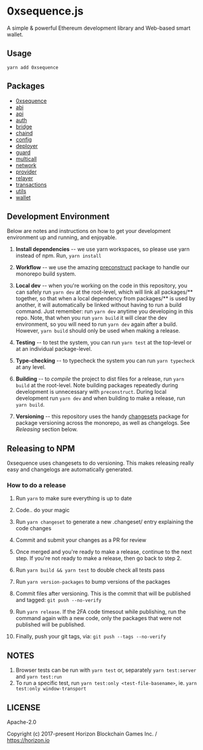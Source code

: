 0xsequence.js
=============

A simple & powerful Ethereum development library and Web-based smart wallet.
 

## Usage

`yarn add 0xsequence`

## Packages

* [0xsequence](./packages/0xsequence)
* [abi](./packages/abi)
* [api](./packages/api)
* [auth](./packages/auth)
* [bridge](./packages/bridge)
* [chaind](./packages/chaind)
* [config](./packages/config)
* [deployer](./packages/deployer)
* [guard](./packages/guard)
* [multicall](./packages/multicall)
* [network](./packages/network)
* [provider](./packages/provider)
* [relayer](./packages/relayer)
* [transactions](./packages/transactions)
* [utils](./packages/utils)
* [wallet](./packages/wallet)


## Development Environment

Below are notes and instructions on how to get your development environment up and running,
and enjoyable.

1. **Install dependencies** -- we use yarn workspaces, so please use yarn instead of npm.
Run,  `yarn install`

2. **Workflow** -- we use the amazing [preconstruct](https://github.com/preconstruct/preconstruct)
package to handle our monorepo build system.

3. **Local dev** -- when you're working on the code in this repository, you can safely run
`yarn dev` at the root-level, which will link all packages/** together, so that when a
local dependency from packages/** is used by another, it will automatically be linked
without having to run a build command. Just remember: run `yarn dev` anytime you developing
in this repo. Note, that when you run `yarn build` it will clear the dev environment, so
you will need to run `yarn dev` again after a build. However, `yarn build` should only be
used when making a release.

4. **Testing** -- to test the system, you can run `yarn test` at the top-level or at an individual
package-level.

5. **Type-checking** -- to typecheck the system you can run `yarn typecheck` at any level.

6. **Building** -- to *compile* the project to dist files for a release, run `yarn build` at
the root-level. Note building packages repeatedly during development is unnecessary with
`preconstruct`. During local development run `yarn dev` and when building to make a release,
run `yarn build`. 

7. **Versioning** -- this repository uses the handy [changesets](https://github.com/atlassian/changesets)
package for package versioning across the monorepo, as well as changelogs. See *Releasing* section below.

## Releasing to NPM

0xsequence uses changesets to do versioning. This makes releasing really easy and changelogs are automatically generated.

### How to do a release

1. Run `yarn` to make sure everything is up to date

2. Code.. do your magic
3. Run `yarn changeset` to generate a new .changeset/ entry explaining the code changes
4. Commit and submit your changes as a PR for review
5. Once merged and you're ready to make a release, continue to the next step. If you're not
   ready to make a release, then go back to step 2.

6. Run `yarn build && yarn test` to double check all tests pass
7. Run `yarn version-packages` to bump versions of the packages
8. Commit files after versioning. This is the commit that will be published and tagged: `git push --no-verify`
9. Run `yarn release`. If the 2FA code timesout while publishing, run the command again
   with a new code, only the packages that were not published will be published.

10. Finally, push your git tags, via: `git push --tags --no-verify`


## NOTES

1. Browser tests can be run with `yarn test` or, separately `yarn test:server` and `yarn test:run`
2. To run a specific test, run `yarn test:only <test-file-basename>`, ie. `yarn test:only window-transport`


## LICENSE

Apache-2.0

Copyright (c) 2017-present Horizon Blockchain Games Inc. / https://horizon.io
